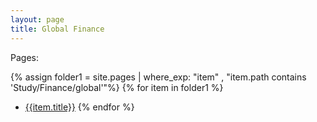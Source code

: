 ```yaml
---
layout: page
title: Global Finance
---
```


Pages:

{% assign folder1 = site.pages | where_exp: "item" , "item.path contains 'Study/Finance/global'"%}
{% for item in folder1 %}
* [{{item.title}}]({{item.url}})
{% endfor %}
